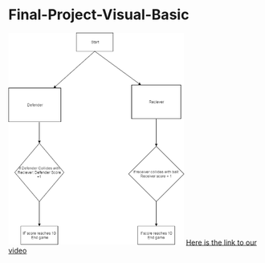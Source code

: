 # Final-Project-Visual-Basic
<img src="VBFINAL.png" width="350" heigth="400"/>
<a href="https://youtu.be/IrdMfjR29DU">Here is the link to our video</a>
